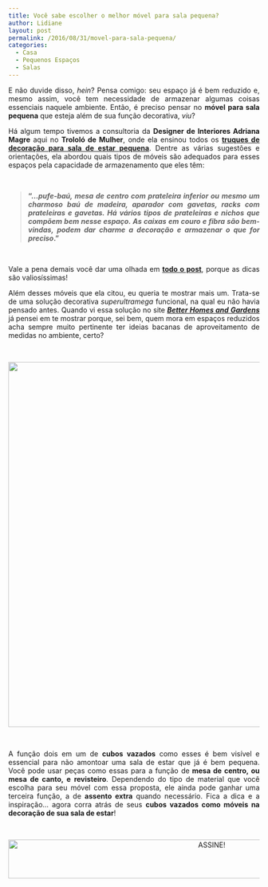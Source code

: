 ```yaml
---
title: Você sabe escolher o melhor móvel para sala pequena?
author: Lidiane
layout: post
permalink: /2016/08/31/movel-para-sala-pequena/
categories:
  - Casa
  - Pequenos Espaços
  - Salas
---
```

<p style="text-align: justify;">
  E não duvide disso, <em>hein</em>? Pensa comigo: seu espaço já é bem reduzido e, mesmo assim, você tem necessidade de armazenar algumas coisas essenciais naquele ambiente. Então, é preciso pensar no <strong>móvel para sala pequena</strong> que esteja além de sua função decorativa, <em>viu</em>?
</p>

<p style="text-align: justify;" align="justify">
  Há algum tempo tivemos a consultoria da <strong>Designer de Interiores Adriana Magre</strong> aqui no <strong>Trololó de Mulher</strong>, onde ela ensinou todos os <strong><a href="http://www.bichafemea.com/2012/10/10/decoracao-sala-estar-pequena/" target="_blank" rel="noopener noreferrer">truques de decoração para sala de estar pequena</a></strong>. Dentre as várias sugestões e orientações, ela abordou quais tipos de móveis são adequados para esses espaços pela capacidade de armazenamento que eles têm:
</p>

&nbsp;

> <p align="justify">
>   <strong>“…<em>pufe-baú, mesa de centro com prateleira inferior ou mesmo um charmoso baú de madeira, aparador com gavetas, racks com prateleiras e gavetas. Há vários tipos de prateleiras e nichos que compõem bem nesse espaço. As caixas em couro e fibra são bem-vindas, podem dar charme a decoração e armazenar o que for preciso</em>.”</strong>
> </p>

&nbsp;

<p align="justify">
  Vale a pena demais você dar uma olhada em <strong><a href="http://www.bichafemea.com/2012/10/10/decoracao-sala-estar-pequena/" target="_blank" rel="noopener noreferrer">todo o post</a></strong>, porque as dicas são valiosíssimas!
</p>

<p align="justify">
  Além desses móveis que ela citou, eu queria te mostrar mais um. Trata-se de uma solução decorativa <em>superultramega</em> funcional, na qual eu não havia pensado antes. Quando vi essa solução no site <strong><em><a href="http://www.bhg.com/" target="_blank" rel="noopener noreferrer">Better Homes and Gardens</a></em></strong> já pensei em te mostrar porque, sei bem, quem mora em espaços reduzidos acha sempre muito pertinente ter ideias bacanas de aproveitamento de medidas no ambiente, certo?
</p>

&nbsp;

<p align="center">
  <a href="http://www.decoracaodacasa.com/movel-funcional-sala-pequena/decoracao-moveis-funcionais-apartamento-pequeno/" rel="attachment wp-att-1819"><img class="alignnone size-full wp-image-1819" title="DECORACAO-MOVEIS-FUNCIONAIS-APARTAMENTO-PEQUENO" src="http://www.decoracaodacasa.com/blog/wp-content/uploads/2012/10/DECORACAO-MOVEIS-FUNCIONAIS-APARTAMENTO-PEQUENO.jpg" alt="" width="550" height="733" /></a>
</p>

&nbsp;

<p align="justify">
  A função dois em um de <strong>cubos vazados</strong> como esses é bem visível e essencial para não amontoar uma sala de estar que já é bem pequena. Você pode usar peças como essas para a função de<strong> mesa de centro, ou mesa de canto, e revisteiro</strong>. Dependendo do tipo de material que você escolha para seu móvel com essa proposta, ele ainda pode ganhar uma terceira função, a de <strong>assento extra</strong> quando necessário. Fica a dica e a inspiração… agora corra atrás de seus <strong>cubos vazados como móveis na decoração de sua sala de estar</strong>!
</p>

&nbsp;

<p align="center">
  <a href="http://feedburner.google.com/fb/a/mailverify?uri=blogBichaFemea&loc=en_US" target="_blank" rel="noopener noreferrer"><img class="alignnone size-full wp-image-10439" src="https://www.trololodemulher.com.br/2014/09/ASSINE.png" alt="ASSINE!" width="800" height="78" /></a>
</p>
